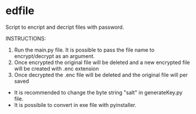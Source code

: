 # edfile
Script to encript and decript files with password.

INSTRUCTIONS:
1) Run the main.py file. It is possible to pass the file name to encrypt/decrypt as an argument.
2) Once encrypted the original file will be deleted and a new encrypted file will be created with .enc extension
3) Once decrypted the .enc file will be deleted and the original file will per saved

- It is recommended to change the byte string "salt" in generateKey.py file. 
- It is possibile to convert in exe file with pyinstaller.
